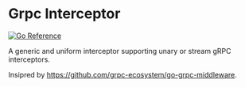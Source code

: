 # Grpc Interceptor
[![Go Reference](https://pkg.go.dev/badge/github.com/kw510/grpc-interceptor.svg)](https://pkg.go.dev/github.com/kw510/grpc-interceptor)

A generic and uniform interceptor supporting unary or stream gRPC interceptors.

Insipred by https://github.com/grpc-ecosystem/go-grpc-middleware.
